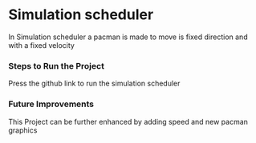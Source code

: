 # Simulation scheduler 
In Simulation scheduler a pacman is made to move is fixed direction and with a fixed velocity 

### Steps to Run the Project
Press the github link to run the simulation scheduler 

### Future Improvements
This Project can be further enhanced by adding speed and new pacman graphics 
